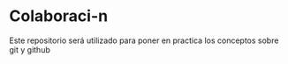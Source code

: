 # Colaboraci-n
Este repositorio será utilizado para poner en practica los conceptos sobre git y github
